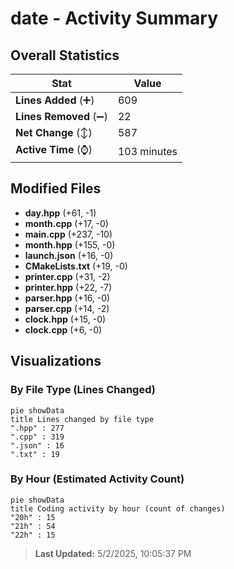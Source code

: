 # date - Activity Summary 

## Overall Statistics

| Stat                   | Value                                                             |
| ---------------------- | ----------------------------------------------------------------- |
| **Lines Added** (➕)   | 609                                          |
| **Lines Removed** (➖) | 22                                        |
| **Net Change** (↕)    | 587                |
| **Active Time** (⌚)   | 103 minutes |


## Modified Files
- **day.hpp** (+61, -1)
- **month.cpp** (+17, -0)
- **main.cpp** (+237, -10)
- **month.hpp** (+155, -0)
- **launch.json** (+16, -0)
- **CMakeLists.txt** (+19, -0)
- **printer.cpp** (+31, -2)
- **printer.hpp** (+22, -7)
- **parser.hpp** (+16, -0)
- **parser.cpp** (+14, -2)
- **clock.hpp** (+15, -0)
- **clock.cpp** (+6, -0)

## Visualizations

### By File Type (Lines Changed)

```mermaid
pie showData
title Lines changed by file type
".hpp" : 277
".cpp" : 319
".json" : 16
".txt" : 19
```

### By Hour (Estimated Activity Count)

```mermaid
pie showData
title Coding activity by hour (count of changes)
"20h" : 15
"21h" : 54
"22h" : 15
```


> **Last Updated:** 5/2/2025, 10:05:37 PM